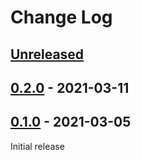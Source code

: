 # Change Log

## [Unreleased]
[Unreleased]: https://github.com/aitorvs/beeline/compare/0.3.0...HEAD

## [0.2.0] - 2021-03-11
[0.2.0]: https://github.com/aitorvs/beeline/releases/tag/0.2.0

## [0.1.0] - 2021-03-05
[0.1.0]: https://github.com/aitorvs/beeline/releases/tag/0.1.0

Initial release
